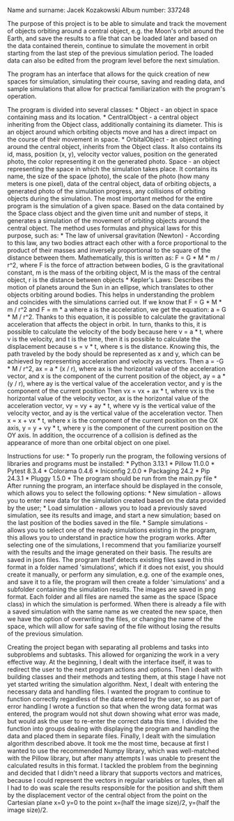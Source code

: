 Name and surname: Jacek Kozakowski
Album number: 337248

The purpose of this project is to be able to simulate and track the movement of objects orbiting around a central object, e.g. the Moon's orbit around the Earth,
and save the results to a file that can be loaded later and based on the data contained therein, continue to simulate the movement in orbit starting
from the last step of the previous simulation period. The loaded data can also be edited from the program level before the next simulation.

The program has an interface that allows for the quick creation of new spaces for simulation, simulating their course, saving and
reading data, and sample simulations that allow for practical familiarization with the program's operation.

The program is divided into several classes:
    * Object - an object in space containing mass and its location.
    * CentralObject - a central object inheriting from the Object class, additionally containing its diameter.
    This is an object around which orbiting objects move and has a direct impact on the course of their movement in space.
    * OrbitalObject - an object orbiting around the central object, inherits from the Object class.
It also contains its id, mass, position (x, y), velocity vector values, position on the generated photo,
the color representing it on the generated photo.
Space - an object representing the space in which the simulation takes place. It contains its name, the size of the space (photo),
the scale of the photo (how many meters is one pixel), data of the central object, data of orbiting objects, a generated photo of the simulation progress,
any collisions of orbiting objects during the simulation. The most important method for the entire program is the simulation of a given space.
Based on the data contained by the Space class object and the given time unit and number of steps, it generates a simulation of the movement of orbiting objects
around the central object. The method uses formulas and physical laws for this purpose, such as:
    * The law of universal gravitation (Newton) - According to this law, any two bodies attract each other with a force proportional to the product of their masses and inversely
    proportional to the square of the distance between them. Mathematically, this is written as: F = G * M * m / r^2, where F is the force of attraction between bodies, G is
    the gravitational constant, m is the mass of the orbiting object, M is the mass of the central object, r is the distance between objects
    * Kepler's Laws: Describes the motion of planets around the Sun in an ellipse, which translates to other objects orbiting around bodies. This helps in understanding the
    problem and coincides with the simulations carried out.
If we know that F = G * M * m / r^2 and F = m * a where a is the acceleration, we get the equation: a = G * M / r^2. Thanks to this equation, it is possible to calculate
the gravitational acceleration that affects the object in orbit. In turn, thanks to this, it is possible to calculate the velocity of the body because here v = a * t, where v
is the velocity, and t is the time, then it is possible to calculate the displacement because s = v * t, where s is the distance. Knowing this, the path traveled by the body
should be represented as x and y, which can be achieved by representing acceleration and velocity as vectors. Then a = -G * M / r^2, ax = a * (x / r), where ax is the
horizontal value of the acceleration vector, and x is the component of the current position of the object, ay = a * (y / r), where ay is the vertical value of the acceleration
vector, and y is the component of the current position Then vx = vx + ax * t, where vx is the horizontal value of the velocity vector, ax is the horizontal value of the
acceleration vector, vy = vy + ay * t, where vy is the vertical value of the velocity vector, and ay is the vertical value of the acceleration vector. Then x = x + vx * t,
where x is the component of the current position on the OX axis, y = y + vy * t, where y is the component of the current position on the OY axis. In addition, the occurrence of
a collision is defined as the appearance of more than one orbital object on one pixel.

Instructions for use:
    * To properly run the program, the following versions of libraries and programs must be installed:
        * Python 3.13.1
        * Pillow 11.0.0
        * Pytest 8.3.4
        * Colorama 0.4.6
        * Iniconfig 2.0.0
        * Packaging 24.2
        * Pip 24.3.1
        * Pluggy 1.5.0
    * The program should be run from the main.py file
    * After running the program, an interface should be displayed in the console, which allows you to select the following options:
    * New simulation - allows you to enter new data for the simulation created based on the data provided by the user;
    * Load simulation - allows you to load a previously saved simulation, see its results and image, and start a new simulation;
    based on the last position of the bodies saved in the file.
    * Sample simulations - allows you to select one of the ready simulations existing in the program, this allows you to understand in practice how
    the program works. After selecting one of the simulations, I recommend that you familiarize yourself with the results and the image generated on their basis.
    The results are saved in json files. The program itself detects existing files saved in this format in a folder named 'simulations', which
    if it does not exist, you should create it manually, or perform any simulation, e.g. one of the example ones, and save it to a file, the program
    will then create a folder 'simulations' and a subfolder containing the simulation results. The images are saved in png format. Each folder and all files
    are named the same as the space (Space class) in which the simulation is performed. When there is already a file with a saved simulation with the same
    name as we created the new space, then we have the option of overwriting the files, or changing the name of the space, which will allow for safe
    saving of the file without losing the results of the previous simulation.

Creating the project began with separating all problems and tasks into subproblems and subtasks. This allowed for organizing the work in a
very effective way. At the beginning, I dealt with the interface itself, it was to redirect the user to the next program actions and options.
Then I dealt with building classes and their methods and testing them, at this stage I have not yet started writing the simulation algorithm.
Next, I dealt with entering the necessary data and handling files. I wanted the program to continue to function correctly regardless of the data entered by the user, so as part
of error handling I wrote a function so that when the wrong data format was entered, the program would not shut down showing what error was made, but would ask the user to
re-enter the correct data this time. I divided the function into groups dealing with displaying the program and handling the data and placed them in separate files. Finally, I
dealt with the simulation algorithm described above. It took me the most time, because at first I wanted to use the recommended Numpy library, which was well-matched with the
Pillow library, but after many attempts I was unable to present the calculated results in this format. I tackled the problem from the beginning and decided that I didn't need a
library that supports vectors and matrices, because I could represent the vectors in regular variables or tuples, then all I had to do was scale the results responsible for the
position and shift them by the displacement vector of the central object from the point on the Cartesian plane x=0 y=0 to the point x=(half the image size)/2, y=(half the image
size)/2.
